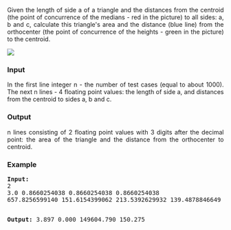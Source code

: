 <p align="justify">
Given the length of side a of a triangle and the distances from the centroid (the point of concurrence of the medians - red in the picture) to all sides: a, b and c, calculate this triangle's area and the distance (blue line) from the orthocenter (the point of concurrence of the heights - green in the picture) to the centroid.
</p>
<img src="/content/pomyk:tricentr1.gif">
<h3>Input</h3>
<p align="justify">
In the first line integer n - the number of test cases (equal to about 1000). The next n lines - 4 floating point values: the length of side a, and distances from the centroid to sides a, b and c.
</p>
<h3>Output</h3>
<p align="justify">
n lines consisting of 2 floating point values with 3 digits after the decimal point: the area of the triangle and the distance from the orthocenter to centroid.
</p>
<h3>Example</h3>
<pre><b>Input:</b>
2
3.0 0.8660254038 0.8660254038 0.8660254038
657.8256599140 151.6154399062 213.5392629932 139.4878846649

<b>Output:</b>
3.897 0.000
149604.790 150.275

</pre>